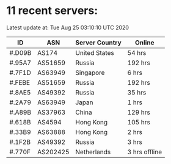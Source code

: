 # 11 recent servers:

Latest update at: Tue Aug 25 03:10:10 UTC 2020

| ID | ASN | Server Country | Online |
| -- | --- | -------------- | ------ |
| #.D09B | AS174 | United States | 54 hrs |
| #.95A7 | AS51659 | Russia | 192 hrs |
| #.7F1D | AS63949 | Singapore | 6 hrs |
| #.FEBE | AS51659 | Russia | 192 hrs |
| #.8AE5 | AS49392 | Russia | 35 hrs |
| #.2A79 | AS63949 | Japan | 1 hrs |
| #.A89B | AS37963 | China | 129 hrs |
| #.618B | AS4594 | Hong Kong | 105 hrs |
| #.33B9 | AS63888 | Hong Kong | 2 hrs |
| #.1F2B | AS49392 | Russia | 3 hrs |
| #.770F | AS202425 | Netherlands | 3 hrs offline |

